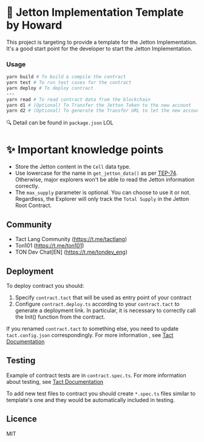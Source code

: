 # 🚚 Jetton Implementation Template by Howard

This project is targeting to provide a template for the Jetton Implementation. It's a good start point for the developer to start the Jetton Implementation.

### Usage

```bash
yarn build # To build & compile the contract
yarn test # To run test cases for the contract
yarn deploy # To deploy contract
---
yarn read # To read contract data from the blockchain
yarn d1 # (Optional) To Transfer the Jetton Token to the new account
yarn d2 # (Optional) To generate the Transfer URL to let the new account to transfer the Jetton Token to the other account
```

🔍 Detail can be found in `package.json` LOL

# ✨ Important knowledge points

-   Store the Jetton content in the `Cell` data type.
-   Use lowercase for the name in `get_jetton_data()` as per [TEP-74](https://github.com/ton-blockchain/TEPs/blob/master/text/0074-jettons-standard.md). Otherwise, major explorers won't be able to read the Jetton information correctly.
-   The `max_supply` parameter is optional. You can choose to use it or not. Regardless, the Explorer will only track the `Total Supply` in the Jetton Root Contract.

## Community

-   Tact Lang Community (https://t.me/tactlang)
-   Ton101 (https://t.me/ton101)
-   TON Dev Chat[EN] (https://t.me/tondev_eng)

## Deployment

To deploy contract you should:

1. Specify `contract.tact` that will be used as entry point of your contract
2. Configure `contract.deploy.ts` according to your `contract.tact` to generate a deployment link. In particular, it is necessary to correctly call the Init() function from the contract.

If you renamed `contract.tact` to something else, you need to update `tact.config.json` correspondingly. For more information , see [Tact Documentation](https://docs.tact-lang.org/language/guides/config)

## Testing

Example of contract tests are in `contract.spec.ts`. For more information about testing, see [Tact Documentation](https://docs.tact-lang.org/language/guides/debug)

To add new test files to contract you should create `*.spec.ts` files similar to template's one and they would be automatically included in testing.

## Licence

MIT

